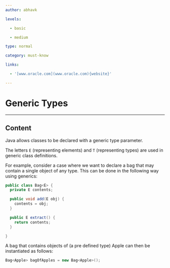 ```yaml
---
author: abhavk

levels:

  - basic

  - medium

type: normal

category: must-know

links:

  - '[www.oracle.com](www.oracle.com){website}'

---
```


# Generic Types

---

## Content

Java allows classes to be declared with a generic type parameter.

The letters `E` (representing elements) and `T` (representing types) are used in generic class definitions.

For example, consider a case where we want to declare a bag that may contain a single object of any type. This can be done in the following way using generics:

```java
public class Bag<E> {
  private E contents;

  public void add(E obj) {
    contents = obj;
  }

  public E extract() {
    return contents;
  }

}
```

A bag that contains objects of (a pre defined type) Apple can then be instantiated as follows:

```java
Bag<Apple> bagOfApples = new Bag<Apple>();
```

